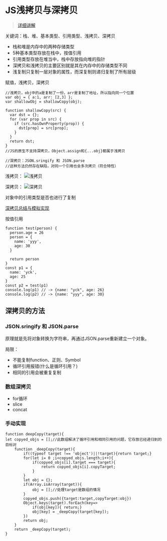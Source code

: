 # JS浅拷贝与深拷贝

> [详细讲解](https://juejin.im/post/59ac1c4ef265da248e75892b)

关键词：栈、堆、基本类型、引用类型、浅拷贝、深拷贝

* 栈和堆是内存中的两种存储类型
* 5种基本类型存放在栈中，按值引用
* 引用类型存放在堆当中，栈中存放指向堆的指针
* 深拷贝和浅拷贝的主要区别就是其在内存中的存储类型不同
* 浅复制只复制一层对象的属性，而深复制则递归复制了所有层级

 赋值，浅拷贝，深拷贝

```JS
//浅拷贝，obj中的a是复制了一份，arr是复制了地址，所以指向同一个位置
var obj = { a:1, arr: [2,3] };
var shallowObj = shallowCopy(obj);

function shallowCopy(src) {
  var dst = {};
  for (var prop in src) {
    if (src.hasOwnProperty(prop)) {
      dst[prop] = src[prop];
    }
  }
  return dst;
}
//JS的原生不支持深拷贝，Object.assign和{...obj}都属于浅拷贝

//深拷贝：JSON.sringify 和 JSON.parse
//这种方法仍然存在缺陷，对同一个引用也会多次拷贝（符合特性）
```

浅拷贝：
![浅拷贝](https://pic1.zhimg.com/80/v2-39761dfd012733879e0d100ec260a5d7_hd.jpg)

深拷贝：
![深拷贝](https://pic4.zhimg.com/80/6604224933c95787764d941432a1f968_hd.jpg)

对象中的引用类型是否也进行了复制

[深拷贝总结与模拟实现](https://juejin.im/post/5b20c9f65188257d7d719c1c)

按值引用

```JS
function test(person) {
  person.age = 26
  person = {
    name: 'yyy',
    age: 30
  }

  return person
}
const p1 = {
  name: 'yck',
  age: 25
}
const p2 = test(p1)
console.log(p1) // -> {name: "yck", age: 26}
console.log(p2) // -> {name: "yyy", age: 30}
```

## 深拷贝的方法

### JSON.sringify 和 JSON.parse

原理就是先将对象转换为字符串，再通过JSON.parse重新建立一个对象。

局限：

* 不能复制function、正则、Symbol
* 循环引用报错(什么是循环引用？)
* 相同的引用会被重复复制

### 数组深拷贝

* for循环
* slice
* concat

### 手动实现

```JS
function deepCopy(target){
let copyed_objs = [];//此数组解决了循环引用和相同引用的问题，它存放已经递归到的目标对
    function _deepCopy(target){
        if((typeof target !== 'object')||!target){return target;}
        for(let i= 0 ;i<copyed_objs.length;i++){
            if(copyed_objs[i].target === target){
                return copyed_objs[i].copyTarget;
            }
        }
        let obj = {};
        if(Array.isArray(target)){
            obj = [];//处理target是数组的情况
        }
        copyed_objs.push({target:target,copyTarget:obj})
        Object.keys(target).forEach(key=>
            if(obj[key]){ return;}
            obj[key] = _deepCopy(target[key]);
        })
        return obj;
    }
    return _deepCopy(target);
}
```
